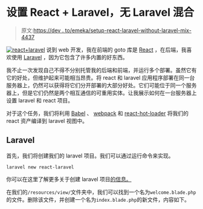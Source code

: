 # 设置 React + Laravel，无 Laravel 混合

> 原文:[https://dev . to/emeka/setup-react-laravel-without-laravel-mix-4437](https://dev.to/emeka/setup-react-laravel-without-laravel-mix-4437)

[![react+laravel](../Images/901b064d8d42c2ba6196c376b8477d80.png)](https://res.cloudinary.com/practicaldev/image/fetch/s--IWrQJHfT--/c_limit%2Cf_auto%2Cfl_progressive%2Cq_auto%2Cw_880/https://pbs.twimg.com/media/CCKEzPaWgAADyDK.png) 
说到 web 开发，我在前端的 goto 库是 [React](https://reactjs.org) ，在后端，我喜欢使用 [Laravel](https://laravel.com) ，因为它包含了许多内置的好东西。

我不止一次发现自己不得不分别托管我的后端和前端，并运行多个部署。虽然它有它的好处，但维护起来可能相当昂贵。将 react 和 laravel 应用程序部署在同一台服务器上，仍然可以获得将它们分开部署的大部分好处。它们可能位于同一个服务器上，但是它们仍然是两个相互通信的可重用实体。让我展示如何在一台服务器上设置 laravel 和 react 项目。

对于这个任务，我们将利用 [Babel](https://babeljs.io) 、 [webpack](webpack<br>%0Ahttps://webpack.js.org) 和 [react-hot-loader](https://github.com/gaearon/react-hot-loader) 将我们的 react 资产编译到 laravel 视图中。

## [](#laravel)Laravel

首先，我们将创建我们的 laravel 项目。我们可以通过运行命令来实现。

`laravel new react-laravel`

你可以在这里了解更多关于创建 laravel 项目[的信息。](https://laravel.com/docs/5.8/installation)

在我们的`/resources/view/`文件夹中，我们可以找到一个名为`welcome.blade.php`的文件。删除该文件，并创建一个名为`index.blade.php`的新文件，内容如下。